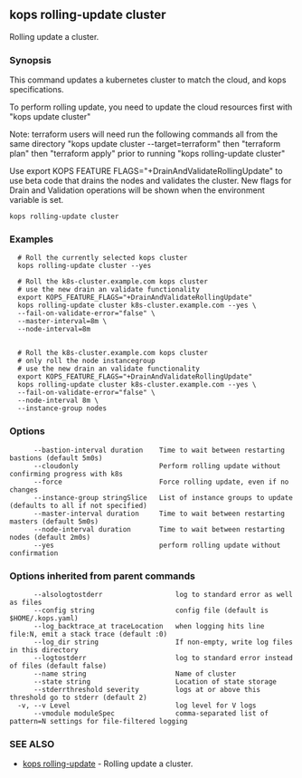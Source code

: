 
<!--- This file is automatically generated by make gen-cli-docs; changes should be made in the go CLI command code (under cmd/kops) -->

## kops rolling-update cluster

Rolling update a cluster.

### Synopsis


This command updates a kubernetes cluster to match the cloud, and kops specifications. 

To perform rolling update, you need to update the cloud resources first with "kops update cluster" 

Note: terraform users will need run the following commands all from the same directory "kops update cluster --target=terraform" then "terraform plan" then "terraform apply" prior to running "kops rolling-update cluster" 

Use export KOPS FEATURE FLAGS="+DrainAndValidateRollingUpdate" to use beta code that drains the nodes and validates the cluster.  New flags for Drain and Validation operations will be shown when the environment variable is set.

```
kops rolling-update cluster
```

### Examples

```
  # Roll the currently selected kops cluster
  kops rolling-update cluster --yes
  
  # Roll the k8s-cluster.example.com kops cluster
  # use the new drain an validate functionality
  export KOPS_FEATURE_FLAGS="+DrainAndValidateRollingUpdate"
  kops rolling-update cluster k8s-cluster.example.com --yes \
  --fail-on-validate-error="false" \
  --master-interval=8m \
  --node-interval=8m
  
  
  # Roll the k8s-cluster.example.com kops cluster
  # only roll the node instancegroup
  # use the new drain an validate functionality
  export KOPS_FEATURE_FLAGS="+DrainAndValidateRollingUpdate"
  kops rolling-update cluster k8s-cluster.example.com --yes \
  --fail-on-validate-error="false" \
  --node-interval 8m \
  --instance-group nodes
```

### Options

```
      --bastion-interval duration    Time to wait between restarting bastions (default 5m0s)
      --cloudonly                    Perform rolling update without confirming progress with k8s
      --force                        Force rolling update, even if no changes
      --instance-group stringSlice   List of instance groups to update (defaults to all if not specified)
      --master-interval duration     Time to wait between restarting masters (default 5m0s)
      --node-interval duration       Time to wait between restarting nodes (default 2m0s)
      --yes                          perform rolling update without confirmation
```

### Options inherited from parent commands

```
      --alsologtostderr                  log to standard error as well as files
      --config string                    config file (default is $HOME/.kops.yaml)
      --log_backtrace_at traceLocation   when logging hits line file:N, emit a stack trace (default :0)
      --log_dir string                   If non-empty, write log files in this directory
      --logtostderr                      log to standard error instead of files (default false)
      --name string                      Name of cluster
      --state string                     Location of state storage
      --stderrthreshold severity         logs at or above this threshold go to stderr (default 2)
  -v, --v Level                          log level for V logs
      --vmodule moduleSpec               comma-separated list of pattern=N settings for file-filtered logging
```

### SEE ALSO
* [kops rolling-update](kops_rolling-update.md)	 - Rolling update a cluster.

